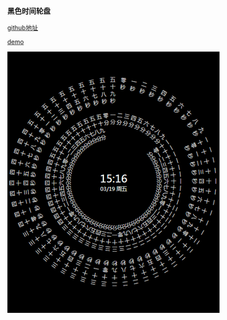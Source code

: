 ### 黑色时间轮盘

[github地址](https://github.com/ouyinheng/handwork/project/soothsaying)

[demo](https://ouyinhe.githun.iohandwork/project/soothsaying)

![image](/img/roulette.gif)
